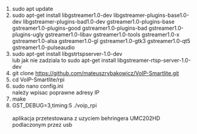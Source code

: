 1. sudo apt update
2. sudo apt-get install libgstreamer1.0-dev libgstreamer-plugins-base1.0-dev libgstreamer-plugins-bad1.0-dev gstreamer1.0-plugins-base gstreamer1.0-plugins-good gstreamer1.0-plugins-bad gstreamer1.0-plugins-ugly gstreamer1.0-libav gstreamer1.0-tools gstreamer1.0-x gstreamer1.0-alsa gstreamer1.0-gl gstreamer1.0-gtk3 gstreamer1.0-qt5 gstreamer1.0-pulseaudio
3. sudo apt-get install libgstrtspserver-1.0-dev  
   lub jak nie zadziala to sudo apt-get install libgstreamer-rtsp-server-1.0-dev
5. git clone https://github.com/mateuszrybakowicz/VoIP-Smartlite.git
6. cd VoIP-Smartlite/rpi
7. sudo nano config.ini  
   należy wpisac poprawne adresy IP
9. make
10.  GST_DEBUG=3,timing:5 ./voip_rpi  
\
aplikacja przetestowana z uzyciem behringera UMC202HD podlaczonym przez usb
